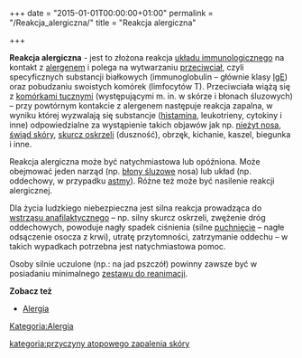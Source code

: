 +++
date = "2015-01-01T00:00:00+01:00"
permalink = "/Reakcja_alergiczna/"
title = "Reakcja alergiczna"

+++

**Reakcja alergiczna** - jest to złożona reakcja [układu immunologicznego](/atopedia/Układ_immunologiczny "wikilink") na kontakt z [alergenem](/atopedia/Alergen "wikilink") i polega na wytwarzaniu [przeciwciał](/atopedia/Przeciwciało "wikilink"), czyli specyficznych substancji białkowych (immunoglobulin – głównie klasy [IgE](/atopedia/IgE "wikilink")) oraz pobudzaniu swoistych komórek (limfocytów T). Przeciwciała wiążą się z [komórkami tucznymi](/atopedia/Komórki_tuczne "wikilink") (występującymi m. in. w skórze i błonach śluzowych) – przy powtórnym kontakcie z alergenem następuje reakcja zapalna, w wyniku której wyzwalają się substancje ([histamina](/atopedia/Histamina "wikilink"), leukotrieny, cytokiny i inne) odpowiedzialne za wystąpienie takich objawów jak np. [nieżyt nosa](/atopedia/Alergiczny_nieżyt_nosa "wikilink"), [świąd skóry](/atopedia/Świąd "wikilink"), [skurcz oskrzeli](/atopedia/Astma_oskrzelowa "wikilink") (duszność), obrzęk, kichanie, kaszel, biegunka i inne.

Reakcja alergiczna może być natychmiastowa lub opóźniona. Może obejmować jeden narząd (np. [błony śluzowe](/atopedia/błona_śluzowa "wikilink") nosa) lub układ (np. oddechowy, w przypadku [astmy](/atopedia/astma "wikilink")). Różne też może być nasilenie reakcji alergicznej.

Dla życia ludzkiego niebezpieczna jest silna reakcja prowadząca do [wstrząsu anafilaktycznego](/atopedia/Wstrząs_anafilaktyczny "wikilink") – np. silny skurcz oskrzeli, zwężenie dróg oddechowych, powoduje nagły spadek ciśnienia (silne [puchnięcie](/atopedia/puchnięcie "wikilink") – nagłe odsączenie osocza z krwi), utratę przytomności, zatrzymanie oddechu – w takich wypadkach potrzebna jest natychmiastowa pomoc.

Osoby silnie uczulone (np.: na jad pszczół) powinny zawsze być w posiadaniu minimalnego [zestawu do reanimacji](/atopedia/Zestaw_do_reanimacji "wikilink").

**Zobacz też**

-   [Alergia](/atopedia/Alergia "wikilink")

[Kategoria:Alergia](/atopedia/Kategoria:Alergia "wikilink")

[kategoria:przyczyny atopowego zapalenia skóry](/atopedia/kategoria:przyczyny_atopowego_zapalenia_skóry "wikilink")